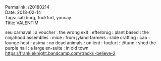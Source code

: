 Permalink: /20180214  
Date: 2018-02-14  
Tags: salzburg, fuckfurt, youcay  
Title: VALENTIM  
  
seu carnaval : a voucher : the wrong exit : efterbrug : plant based : the ninjahood assembles : mice : from jyland farmers : slide crafting : cab : lounge host : astma : no dead animals : on lent : fuqfurt : jötunn : shed the purple nail : a large en-suite : in old town  
<https://frankieknight.bandcamp.com/track/i-believe-2>  
